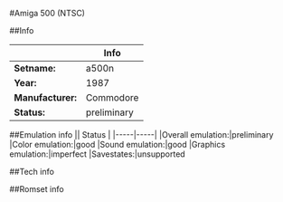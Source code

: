 #Amiga 500 (NTSC)

##Info

||Info|
|-----|-----|
|**Setname:**|a500n
|**Year:**|1987
|**Manufacturer:**|Commodore
|**Status:**|preliminary

##Emulation info
|| Status |
|-----|-----|
|Overall emulation:|preliminary
|Color emulation:|good
|Sound emulation:|good
|Graphics emulation:|imperfect
|Savestates:|unsupported

##Tech info

##Romset info

<!--- START OF EDITED COMMENT DO NOT TOUCH TEXT ABOVE-->

